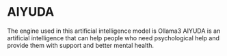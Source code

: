 # AIYUDA
The engine used in this artificial intelligence model is Ollama3 AIYUDA is an artificial intelligence that can help people who need psychological help and provide them with support and better mental health.
